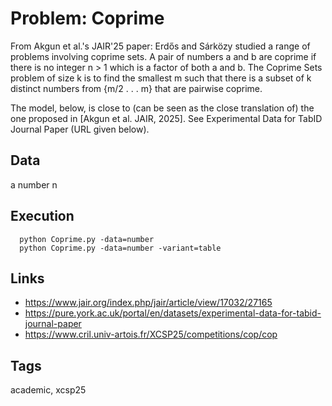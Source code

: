 # Problem: Coprime

From Akgun et al.'s JAIR'25 paper:
    Erdős and Sárközy studied a range of problems involving coprime sets.
    A pair of numbers a and b are coprime if there is no integer n > 1 which is a factor of both a and b.
    The Coprime Sets problem of size k is to find the smallest m such that there is a subset of k distinct numbers from {m/2 . . . m} that are pairwise coprime.

The model, below, is close to (can be seen as the close translation of) the one proposed in [Akgun et al. JAIR, 2025].
See Experimental Data for TabID Journal Paper (URL given below).

## Data
  a number n

## Execution
```
  python Coprime.py -data=number
  python Coprime.py -data=number -variant=table
```

## Links
  - https://www.jair.org/index.php/jair/article/view/17032/27165
  - https://pure.york.ac.uk/portal/en/datasets/experimental-data-for-tabid-journal-paper
  - https://www.cril.univ-artois.fr/XCSP25/competitions/cop/cop

## Tags
  academic, xcsp25
